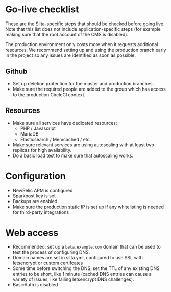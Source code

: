 
# Go-live checklist

These are the Silta-specific steps that should be checked before going live.
Note that this list does not include application-specific steps
(for example making sure that the root account of the CMS is disabled).

The production environment only costs more when it requests additional resources.
We recommend setting up and using the production branch early in the project so any issues are
identified as soon as possible.

## Github
- Set up deletion protection for the master and production branches.
- Make sure the required people are added to the group which has access to the production CircleCI context.

## Resources
- Make sure all services have dedicated resources:
  - PHP / Javascript
  - MariaDB
  - Elasticsearch / Memcached / etc.
- Make sure relevant services are using autoscaling with at least two replicas
  for high availability.
- Do a basic load test to make sure that autoscaling works.

# Configuration
- NewRelic APM is configured
- Sparkpost key is set
- Backups are enabled
- Make sure the production static IP is set up if any whitelisting is needed for third-party integrations

# Web access
- Recommended: set up a `beta.example.com` domain that can be used to test the process of configuring DNS.
- Domain names are set in silta.yml, configured to use SSL with letsencrypt or custom certifcates
- Some time before switching the DNS, set the TTL of any existing DNS entries to be short, like 1 minute (cached DNS
entries can cause a variety of issues, like failing letsencrypt DNS challenges).
- BasicAuth is disabled
